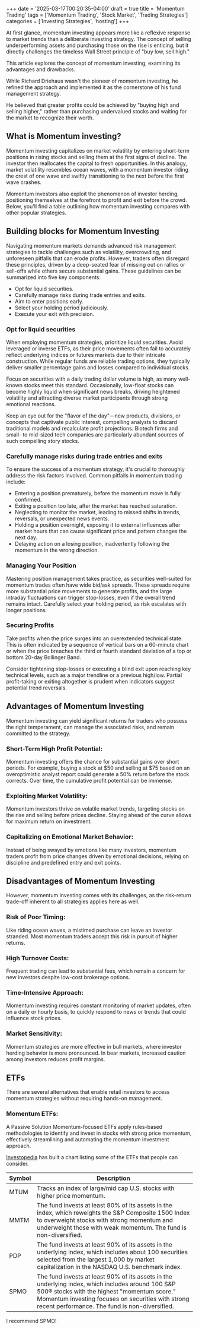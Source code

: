 +++
date = '2025-03-17T00:20:35-04:00'
draft = true
title = 'Momentum Trading'
tags = ['Momentum Trading', 'Stock Market', 'Trading Strategies']
categories = ['Investing Strategies', 'hosting']
+++

At first glance, momentum investing appears more like a reflexive response to market trends than a deliberate investing strategy. The concept of selling underperforming assets and purchasing those on the rise is enticing, but it directly challenges the timeless Wall Street principle of "buy low, sell high."

This article explores the concept of momentum investing, examining its advantages and drawbacks.

While Richard Driehaus wasn't the pioneer of momentum investing, he refined the approach and implemented it as the cornerstone of his fund management strategy.

He believed that greater profits could be achieved by "buying high and selling higher," rather than purchasing undervalued stocks and waiting for the market to recognize their worth.

## What is Momentum investing?

Momentum investing capitalizes on market volatility by entering short-term positions in rising stocks and selling them at the first signs of decline. The investor then reallocates the capital to fresh opportunities. In this analogy, market volatility resembles ocean waves, with a momentum investor riding the crest of one wave and swiftly transitioning to the next before the first wave crashes.

Momentum investors also exploit the phenomenon of investor herding, positioning themselves at the forefront to profit and exit before the crowd. Below, you'll find a table outlining how momentum investing compares with other popular strategies.

## Building blocks for Momentum Investing

Navigating momentum markets demands advanced risk management strategies to tackle challenges such as volatility, overcrowding, and unforeseen pitfalls that can erode profits. However, traders often disregard these principles, driven by a deep-seated fear of missing out on rallies or sell-offs while others secure substantial gains. These guidelines can be summarized into five key components:

- Opt for liquid securities.
- Carefully manage risks during trade entries and exits.
- Aim to enter positions early.
- Select your holding period judiciously.
- Execute your exit with precision.

### Opt for liquid securities

When employing momentum strategies, prioritize liquid securities. Avoid leveraged or inverse ETFs, as their price movements often fail to accurately reflect underlying indices or futures markets due to their intricate construction. While regular funds are reliable trading options, they typically deliver smaller percentage gains and losses compared to individual stocks.

Focus on securities with a daily trading dollar volume is high, as many well-known stocks meet this standard. Occasionally, low-float stocks can become highly liquid when significant news breaks, driving heightened volatility and attracting diverse market participants through strong emotional reactions.

Keep an eye out for the "flavor of the day"—new products, divisions, or concepts that captivate public interest, compelling analysts to discard traditional models and recalculate profit projections. Biotech firms and small- to mid-sized tech companies are particularly abundant sources of such compelling story stocks.

### Carefully manage risks during trade entries and exits

To ensure the success of a momentum strategy, it's crucial to thoroughly address the risk factors involved. Common pitfalls in momentum trading include:

- Entering a position prematurely, before the momentum move is fully confirmed.
- Exiting a position too late, after the market has reached saturation.
- Neglecting to monitor the market, leading to missed shifts in trends, reversals, or unexpected news events.
- Holding a position overnight, exposing it to external influences after market hours that can cause significant price and pattern changes the next day.
- Delaying action on a losing position, inadvertently following the momentum in the wrong direction.

### Managing Your Position

Mastering position management takes practice, as securities well-suited for momentum trades often have wide bid/ask spreads. These spreads require more substantial price movements to generate profits, and the large intraday fluctuations can trigger stop-losses, even if the overall trend remains intact. Carefully select your holding period, as risk escalates with longer positions.

### Securing Profits

Take profits when the price surges into an overextended technical state. This is often indicated by a sequence of vertical bars on a 60-minute chart or when the price breaches the third or fourth standard deviation of a top or bottom 20-day Bollinger Band.

Consider tightening stop-losses or executing a blind exit upon reaching key technical levels, such as a major trendline or a previous high/low. Partial profit-taking or exiting altogether is prudent when indicators suggest potential trend reversals.

## Advantages of Momentum Investing

Momentum investing can yield significant returns for traders who possess the right temperament, can manage the associated risks, and remain committed to the strategy.

### Short-Term High Profit Potential: 

Momentum investing offers the chance for substantial gains over short periods. For example, buying a stock at $50 and selling at $75 based on an overoptimistic analyst report could generate a 50% return before the stock corrects. Over time, the cumulative profit potential can be immense.  
### Exploiting Market Volatility: 

Momentum investors thrive on volatile market trends, targeting stocks on the rise and selling before prices decline. Staying ahead of the curve allows for maximum return on investment.  
### Capitalizing on Emotional Market Behavior: 

Instead of being swayed by emotions like many investors, momentum traders profit from price changes driven by emotional decisions, relying on discipline and predefined entry and exit points.

## Disadvantages of Momentum Investing

However, momentum investing comes with its challenges, as the risk-return trade-off inherent to all strategies applies here as well.

### Risk of Poor Timing:

Like riding ocean waves, a mistimed purchase can leave an investor stranded. Most momentum traders accept this risk in pursuit of higher returns.  
### High Turnover Costs:

Frequent trading can lead to substantial fees, which remain a concern for new investors despite low-cost brokerage options.  
### Time-Intensive Approach:

Momentum investing requires constant monitoring of market updates, often on a daily or hourly basis, to quickly respond to news or trends that could influence stock prices.  
### Market Sensitivity:

Momentum strategies are more effective in bull markets, where investor herding behavior is more pronounced. In bear markets, increased caution among investors reduces profit margins.

## ETFs
There are several alternatives that enable retail investors to access momentum strategies without requiring hands-on management.

### Momentum ETFs: 

A Passive Solution Momentum-focused ETFs apply rules-based methodologies to identify and invest in stocks with strong price momentum, effectively streamlining and automating the momentum investment approach.

[Investopedia](https://www.investopedia.com/trading/introduction-to-momentum-trading/#toc-5-exiting-with-profits) has built a chart listing some of the ETFs that people can consider.

| Symbol | Description                                                                                                                                                                                                                                             |
|--------|---------------------------------------------------------------------------------------------------------------------------------------------------------------------------------------------------------------------------------------------------------|
| MTUM   | Tracks an index of large/mid cap U.S. stocks with higher price momentum.                                                                                                                                                                                |
| MMTM   | The fund invests at least 80% of its assets in the index, which reweights the S&P Composite 1500 Index to overweight stocks with strong momentum and underweight those with weak momentum. The fund is non-diversified.                                 |
| PDP    | The fund invests at least 90% of its assets in the underlying index, which includes about 100 securities selected from the largest 1,000 by market capitalization in the NASDAQ U.S. benchmark index.                                                   |
| SPMO   | The fund invests at least 90% of its assets in the underlying index, which includes around 100 S&P 500® stocks with the highest "momentum score." Momentum investing focuses on securities with strong recent performance. The fund is non-diversified. |


I recommend SPMO!
